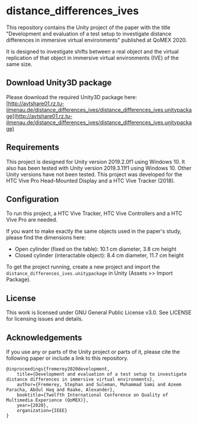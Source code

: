 # distance_differences_ives
This repository contains the Unity project of the paper with the title "Development and evaluation of a test setup to investigate distance differences in immersive virtual environments" published at QoMEX 2020.

It is designed to investigate shifts between a real object and the virtual replication of that object in immersive virtual environments (IVE) of the same size.

## Download Unity3D package
Please download the required Unity3D package here: [http://avtshare01.rz.tu-ilmenau.de/distance_differences_ives/distance_differences_ives.unitypackage](http://avtshare01.rz.tu-ilmenau.de/distance_differences_ives/distance_differences_ives.unitypackage)

## Requirements
This project is designed for Unity version 2019.2.0f1 using Windows 10.
It also has been tested with Unity version 2019.3.11f1 using Windows 10.
Other Unity versions have not been tested.
This project was developed for the HTC Vive Pro Head-Mounted Display and a HTC Vive Tracker (2018).

## Configuration
To run this project, a HTC Vive Tracker, HTC Vive Controllers and a HTC Vive Pro are needed.

If you want to make exactly the same objects used in the paper's study, please find the dimensions here:
* Open cylinder (fixed on the table): 10.1 cm diameter, 3.8 cm height
* Closed cylinder (interactable object): 8.4 cm diameter, 11.7 cm height

To get the project running, create a new project and import the `distance_differences_ives.unitypackage` in Unity (Assets >> Import Package).

## License
This work is licensed under GNU General Public License v3.0. See LICENSE for licensing issues and details.

## Acknowledgements
If you use any or parts of the Unity project or parts of it, please cite the following paper or include a link to this repository.

```
@inproceedings{fremerey2020development,
	title={Development and evaluation of a test setup to investigate distance differences in immersive virtual environments},
	author={Fremerey, Stephan and Suleman, Muhammad Sami and Azeem Paracha, Abdul Haq and Raake, Alexander},
	booktitle={Twelfth International Conference on Quality of Multimedia Experience (QoMEX)},
	year={2020},
	organization={IEEE}
}
```

